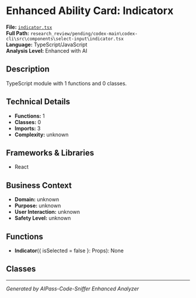 # Enhanced Ability Card: Indicatorx

**File:** [`indicator.tsx`](file:///research_review/pending/codex-main\codex-cli\src\components\select-input\indicator.tsx)  
**Full Path:** `research_review/pending/codex-main\codex-cli\src\components\select-input\indicator.tsx`  
**Language:** TypeScript/JavaScript  
**Analysis Level:** Enhanced with AI

## Description

TypeScript module with 1 functions and 0 classes.

## Technical Details

- **Functions:** 1
- **Classes:** 0
- **Imports:** 3
- **Complexity:** unknown


## Frameworks & Libraries

- React



## Business Context

- **Domain:** unknown
- **Purpose:** unknown
- **User Interaction:** unknown
- **Safety Level:** unknown






## Functions

- **Indicator**({ isSelected = false }: Props): None

## Classes



---
*Generated by AIPass-Code-Sniffer Enhanced Analyzer*
